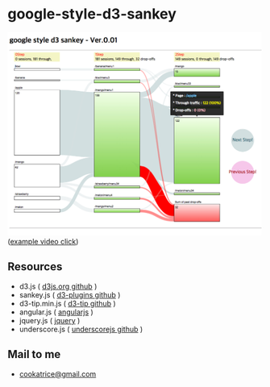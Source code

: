 # google-style-d3-sankey

![sankeyChart](/resources/images/sankeySample.png)
(<a href="https://youtu.be/QRn7hZeFOsA" target="_blank">example video click</a>)

## Resources
* d3.js ( [d3js.org github](https://github.com/mbostock/d3) )
* sankey.js ( [d3-plugins github](https://github.com/d3/d3-plugins) )
* d3-tip.min.js ( [d3-tip github](https://github.com/Caged/d3-tip) )
* angular.js ( [angularjs](https://www.angularjs.org/) )
* jquery.js ( [jquery](https://jquery.com/) )
* underscore.js ( [underscorejs github](https://github.com/jashkenas/underscore) )

## Mail to me
* cookatrice@gmail.com
